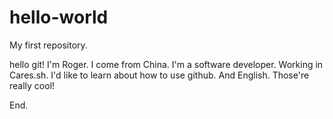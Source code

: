 # hello-world
My first repository.


hello git!
I'm Roger. I come from China.
I'm a software developer. Working in Cares.sh.
I'd like to learn about how to use github.
And English.
Those're really cool!

End.
